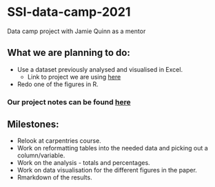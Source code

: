 # SSI-data-camp-2021

Data camp project with Jamie Quinn as a mentor

## What we are planning to do:

* Use a dataset previously analysed and visualised in Excel.
  *   Link to project we are using [here](https://osf.io/9wa2f/)
* Redo one of the figures in R.

### Our project notes can be found [here](https://docs.google.com/document/d/1MzqF3U35O7aKtR7b6NOpxSJd44H4EprK6Qt-dxIdjMA/edit?usp=sharing)

## Milestones:
* Relook at carpentries course.
* Work on reformatting tables into the needed data and picking out a column/variable.
* Work on the analysis - totals and percentages.
* Work on data visualisation for the different figures in the paper.
* Rmarkdown of the results.
